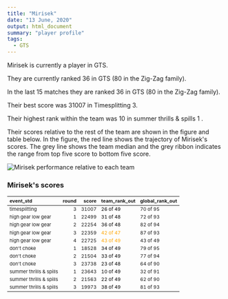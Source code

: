 ```yaml
---
title: "Mirisek"
date: "13 June, 2020"
output: html_document
summary: "player profile"
tags:
  - GTS
---
```





Mirisek is currently a player in GTS.  

They are currently ranked 36 in GTS (80 in the Zig-Zag family).  

In the last 15 matches they are ranked 36 in GTS (80 in the Zig-Zag family).  

Their best score was 31007 in Timesplitting 3.

Their highest rank within the team was 10 in summer thrills & spills 1 . 

Their scores relative to the rest of the team are shown in the figure and table below. In the figure, the red line shows the trajectory of Mirisek's scores. The grey line shows the team median and the grey ribbon indicates the range from top five score to bottom five score.

![Mirisek performance relative to each team](MirisekGTS.jpg)


### Mirisek's scores

<table class="table table-striped" style="font-size: 11px; margin-left: auto; margin-right: auto;">
 <thead>
  <tr>
   <th style="text-align:left;"> event_std </th>
   <th style="text-align:right;"> round </th>
   <th style="text-align:right;"> score </th>
   <th style="text-align:left;"> team_rank_out </th>
   <th style="text-align:left;"> global_rank_out </th>
  </tr>
 </thead>
<tbody>
  <tr>
   <td style="text-align:left;"> timesplitting </td>
   <td style="text-align:right;"> 3 </td>
   <td style="text-align:right;"> 31007 </td>
   <td style="text-align:left;"> <span style="     color: black !important;">26 of 49</span> </td>
   <td style="text-align:left;"> 70 of 95 </td>
  </tr>
  <tr>
   <td style="text-align:left;"> high gear low gear </td>
   <td style="text-align:right;"> 1 </td>
   <td style="text-align:right;"> 22499 </td>
   <td style="text-align:left;"> <span style="     color: black !important;">31 of 48</span> </td>
   <td style="text-align:left;"> 72 of 93 </td>
  </tr>
  <tr>
   <td style="text-align:left;"> high gear low gear </td>
   <td style="text-align:right;"> 2 </td>
   <td style="text-align:right;"> 22254 </td>
   <td style="text-align:left;"> <span style="     color: black !important;">36 of 48</span> </td>
   <td style="text-align:left;"> 82 of 94 </td>
  </tr>
  <tr>
   <td style="text-align:left;"> high gear low gear </td>
   <td style="text-align:right;"> 3 </td>
   <td style="text-align:right;"> 22359 </td>
   <td style="text-align:left;"> <span style="     color: orange !important;">42 of 47</span> </td>
   <td style="text-align:left;"> 87 of 93 </td>
  </tr>
  <tr>
   <td style="text-align:left;"> high gear low gear </td>
   <td style="text-align:right;"> 4 </td>
   <td style="text-align:right;"> 22725 </td>
   <td style="text-align:left;"> <span style="     color: orange !important;">43 of 49</span> </td>
   <td style="text-align:left;"> 43 of 49 </td>
  </tr>
  <tr>
   <td style="text-align:left;"> don't choke </td>
   <td style="text-align:right;"> 1 </td>
   <td style="text-align:right;"> 18528 </td>
   <td style="text-align:left;"> <span style="     color: black !important;">34 of 49</span> </td>
   <td style="text-align:left;"> 79 of 95 </td>
  </tr>
  <tr>
   <td style="text-align:left;"> don't choke </td>
   <td style="text-align:right;"> 2 </td>
   <td style="text-align:right;"> 21504 </td>
   <td style="text-align:left;"> <span style="     color: black !important;">33 of 49</span> </td>
   <td style="text-align:left;"> 77 of 94 </td>
  </tr>
  <tr>
   <td style="text-align:left;"> don't choke </td>
   <td style="text-align:right;"> 3 </td>
   <td style="text-align:right;"> 23738 </td>
   <td style="text-align:left;"> <span style="     color: black !important;">23 of 48</span> </td>
   <td style="text-align:left;"> 64 of 90 </td>
  </tr>
  <tr>
   <td style="text-align:left;"> summer thrills &amp; spills </td>
   <td style="text-align:right;"> 1 </td>
   <td style="text-align:right;"> 23643 </td>
   <td style="text-align:left;"> <span style="     color: black !important;">10 of 49</span> </td>
   <td style="text-align:left;"> 32 of 91 </td>
  </tr>
  <tr>
   <td style="text-align:left;"> summer thrills &amp; spills </td>
   <td style="text-align:right;"> 2 </td>
   <td style="text-align:right;"> 21563 </td>
   <td style="text-align:left;"> <span style="     color: black !important;">22 of 49</span> </td>
   <td style="text-align:left;"> 62 of 90 </td>
  </tr>
  <tr>
   <td style="text-align:left;"> summer thrills &amp; spills </td>
   <td style="text-align:right;"> 3 </td>
   <td style="text-align:right;"> 19973 </td>
   <td style="text-align:left;"> <span style="     color: black !important;">38 of 49</span> </td>
   <td style="text-align:left;"> 81 of 93 </td>
  </tr>
</tbody>
</table>
